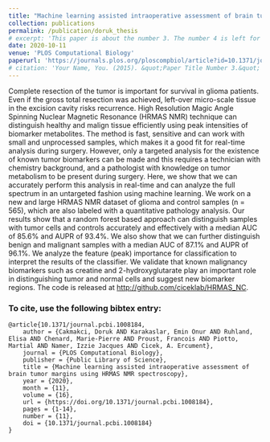 ```yaml
---
title: "Machine learning assisted intraoperative assessment of brain tumor margins using HRMAS NMR spectroscopy"
collection: publications
permalink: /publication/doruk_thesis
# excerpt: 'This paper is about the number 3. The number 4 is left for future work.'
date: 2020-10-11
venue: 'PLOS Computational Biology'
paperurl: 'https://journals.plos.org/ploscompbiol/article?id=10.1371/journal.pcbi.1008184&rev=1'
# citation: 'Your Name, You. (2015). &quot;Paper Title Number 3.&quot; <i>Journal 1</i>. 1(3).'
---
```

Complete resection of the tumor is important for survival in glioma patients. Even if the gross total resection was achieved, left-over micro-scale tissue in the excision cavity risks recurrence. High Resolution Magic Angle Spinning Nuclear Magnetic Resonance (HRMAS NMR) technique can distinguish healthy and malign tissue efficiently using peak intensities of biomarker metabolites. The method is fast, sensitive and can work with small and unprocessed samples, which makes it a good fit for real-time analysis during surgery. However, only a targeted analysis for the existence of known tumor biomarkers can be made and this requires a technician with chemistry background, and a pathologist with knowledge on tumor metabolism to be present during surgery. Here, we show that we can accurately perform this analysis in real-time and can analyze the full spectrum in an untargeted fashion using machine learning. We work on a new and large HRMAS NMR dataset of glioma and control samples (n = 565), which are also labeled with a quantitative pathology analysis. Our results show that a random forest based approach can distinguish samples with tumor cells and controls accurately and effectively with a median AUC of 85.6% and AUPR of 93.4%. We also show that we can further distinguish benign and malignant samples with a median AUC of 87.1% and AUPR of 96.1%. We analyze the feature (peak) importance for classification to interpret the results of the classifier. We validate that known malignancy biomarkers such as creatine and 2-hydroxyglutarate play an important role in distinguishing tumor and normal cells and suggest new biomarker regions. The code is released at http://github.com/ciceklab/HRMAS_NC.

### To cite, use the following bibtex entry:
```
@article{10.1371/journal.pcbi.1008184,
    author = {Cakmakci, Doruk AND Karakaslar, Emin Onur AND Ruhland, Elisa AND Chenard, Marie-Pierre AND Proust, Francois AND Piotto, Martial AND Namer, Izzie Jacques AND Cicek, A. Ercument},
    journal = {PLOS Computational Biology},
    publisher = {Public Library of Science},
    title = {Machine learning assisted intraoperative assessment of brain tumor margins using HRMAS NMR spectroscopy},
    year = {2020},
    month = {11},
    volume = {16},
    url = {https://doi.org/10.1371/journal.pcbi.1008184},
    pages = {1-14},
    number = {11},
    doi = {10.1371/journal.pcbi.1008184}
}
```